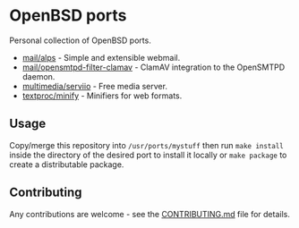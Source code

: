 # OpenBSD ports

Personal collection of OpenBSD ports.

-   [mail/alps](mail/alps/) - Simple and extensible webmail.
-   [mail/opensmtpd-filter-clamav](mail/opensmtpd-filters/clamav/) - ClamAV
    integration to the OpenSMTPD daemon.
-   [multimedia/serviio](multimedia/serviio/) - Free media server.
-   [textproc/minify](textproc/minify/) - Minifiers for web formats.

## Usage

Copy/merge this repository into `/usr/ports/mystuff` then run `make install`
inside the directory of the desired port to install it locally or `make package`
to create a distributable package.

## Contributing

Any contributions are welcome - see the
[CONTRIBUTING.md](.github/CONTRIBUTING.md) file for details.
